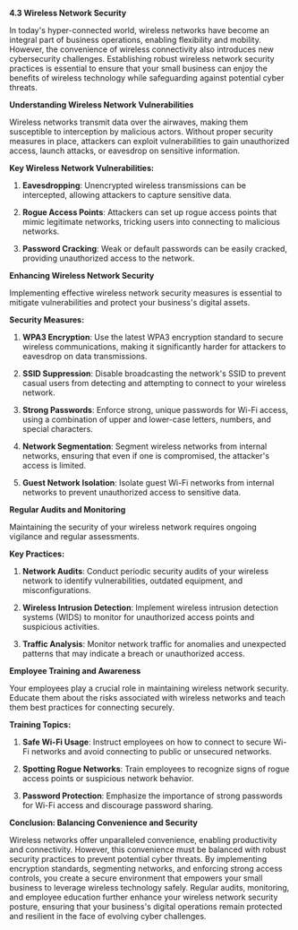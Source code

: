 **4.3 Wireless Network Security**

In today's hyper-connected world, wireless networks have become an integral part of business operations, enabling flexibility and mobility. However, the convenience of wireless connectivity also introduces new cybersecurity challenges. Establishing robust wireless network security practices is essential to ensure that your small business can enjoy the benefits of wireless technology while safeguarding against potential cyber threats.

**Understanding Wireless Network Vulnerabilities**

Wireless networks transmit data over the airwaves, making them susceptible to interception by malicious actors. Without proper security measures in place, attackers can exploit vulnerabilities to gain unauthorized access, launch attacks, or eavesdrop on sensitive information.

**Key Wireless Network Vulnerabilities:**

1. **Eavesdropping**: Unencrypted wireless transmissions can be intercepted, allowing attackers to capture sensitive data.

2. **Rogue Access Points**: Attackers can set up rogue access points that mimic legitimate networks, tricking users into connecting to malicious networks.

3. **Password Cracking**: Weak or default passwords can be easily cracked, providing unauthorized access to the network.

**Enhancing Wireless Network Security**

Implementing effective wireless network security measures is essential to mitigate vulnerabilities and protect your business's digital assets.

**Security Measures:**

1. **WPA3 Encryption**: Use the latest WPA3 encryption standard to secure wireless communications, making it significantly harder for attackers to eavesdrop on data transmissions.

2. **SSID Suppression**: Disable broadcasting the network's SSID to prevent casual users from detecting and attempting to connect to your wireless network.

3. **Strong Passwords**: Enforce strong, unique passwords for Wi-Fi access, using a combination of upper and lower-case letters, numbers, and special characters.

4. **Network Segmentation**: Segment wireless networks from internal networks, ensuring that even if one is compromised, the attacker's access is limited.

5. **Guest Network Isolation**: Isolate guest Wi-Fi networks from internal networks to prevent unauthorized access to sensitive data.

**Regular Audits and Monitoring**

Maintaining the security of your wireless network requires ongoing vigilance and regular assessments.

**Key Practices:**

1. **Network Audits**: Conduct periodic security audits of your wireless network to identify vulnerabilities, outdated equipment, and misconfigurations.

2. **Wireless Intrusion Detection**: Implement wireless intrusion detection systems (WIDS) to monitor for unauthorized access points and suspicious activities.

3. **Traffic Analysis**: Monitor network traffic for anomalies and unexpected patterns that may indicate a breach or unauthorized access.

**Employee Training and Awareness**

Your employees play a crucial role in maintaining wireless network security. Educate them about the risks associated with wireless networks and teach them best practices for connecting securely.

**Training Topics:**

1. **Safe Wi-Fi Usage**: Instruct employees on how to connect to secure Wi-Fi networks and avoid connecting to public or unsecured networks.

2. **Spotting Rogue Networks**: Train employees to recognize signs of rogue access points or suspicious network behavior.

3. **Password Protection**: Emphasize the importance of strong passwords for Wi-Fi access and discourage password sharing.

**Conclusion: Balancing Convenience and Security**

Wireless networks offer unparalleled convenience, enabling productivity and connectivity. However, this convenience must be balanced with robust security practices to prevent potential cyber threats. By implementing encryption standards, segmenting networks, and enforcing strong access controls, you create a secure environment that empowers your small business to leverage wireless technology safely. Regular audits, monitoring, and employee education further enhance your wireless network security posture, ensuring that your business's digital operations remain protected and resilient in the face of evolving cyber challenges.
